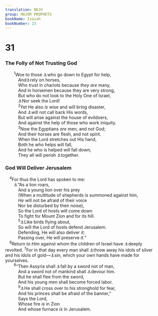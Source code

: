 ```yaml
---
translation: NKJV
group: MAJOR PROPHETS
bookName: Isaiah 
bookNumber: 23
---
```


<div class="title"><h1>31</h1><h3>The Folly of Not Trusting God</h3></div>
<span class="verse es_31_1">  <sup>1</sup>Woe to those <a data-toggle="tooltip" data-placement="bottom" title="Is. 30:1, 2">⚓</a>who go down to Egypt for help,<br/>   <i>And</i><a data-toggle="tooltip" data-placement="bottom" title="Deut. 17:16; Ps. 20:7; Is. 2:7; 30:16">⚓</a>rely on horses,<br/>   Who trust in chariots because <i>they</i> <i>are</i> many,<br/>   And in horsemen because they are very strong,<br/>   But who do not look to the Holy One of Israel,<br/>   <a data-toggle="tooltip" data-placement="bottom" title="Is. 9:13; Dan. 9:13; Amos 5:4–8">⚓</a>Nor seek the Lord!<br/></span>
<span class="verse es_31_2">   <sup>2</sup>Yet He also <i>is</i> wise and will bring disaster,<br/>   And <a data-toggle="tooltip" data-placement="bottom" title="Num. 23:19; Jer. 44:29">⚓</a>will not call back His words,<br/>   But will arise against the house of evildoers,<br/>   And against the help of those who work iniquity.<br/></span>
<span class="verse es_31_3">   <sup>3</sup>Now the Egyptians <i>are</i> men, and not God;<br/>   And their horses are flesh, and not spirit.<br/>   When the Lord stretches out His hand,<br/>   Both he who helps will fall,<br/>   And he who is helped will fall down;<br/>   They all will perish <a data-toggle="tooltip" data-placement="bottom" title="Is. 20:6">⚓</a>together.<br/></span>
<div class="title"><h3>God Will Deliver Jerusalem</h3></div>
<span class="verse es_31_4"> <sup>4</sup>For thus the Lord has spoken to me:<br/>  <a data-toggle="tooltip" data-placement="bottom" title="Num. 24:9; Hos. 11:10; Amos 3:8">⚓</a>“As a lion roars,<br/>   And a young lion over his prey<br/>   (When a multitude of shepherds is summoned against him,<br/>   <i>He</i> will not be afraid of their voice<br/>   Nor be disturbed by their noise),<br/>   So the Lord of hosts will come down<br/>   To fight for Mount Zion and for its hill.<br/></span>
<span class="verse es_31_5">   <sup>5</sup><a data-toggle="tooltip" data-placement="bottom" title="Deut. 32:11; Ps. 91:4">⚓</a>Like birds flying about,<br/>   So will the Lord of hosts defend Jerusalem.<br/>   Defending, He will also deliver <i>it;</i><br/>   Passing over, He will preserve <i>it.</i>”<br/></span>
<span class="verse es_31_6"> <sup>6</sup>Return <i>to</i> <i>Him</i> against whom the children of Israel have <a data-toggle="tooltip" data-placement="bottom" title="Hos. 9:9">⚓</a>deeply revolted. </span>
<span class="verse es_31_7"><sup>7</sup>For in that day every man shall <a data-toggle="tooltip" data-placement="bottom" title="Is. 2:20; 30:22">⚓</a>throw away his idols of silver and his idols of gold—<a data-toggle="tooltip" data-placement="bottom" title="1 Kin. 12:30">⚓</a>sin, which your own hands have made for yourselves.<br/></span>
<span class="verse es_31_8">  <sup>8</sup>“Then Assyria shall <a data-toggle="tooltip" data-placement="bottom" title="2 Kin. 19:35, 36">⚓</a>fall by a sword not of man,<br/>   And a sword not of mankind shall <a data-toggle="tooltip" data-placement="bottom" title="Is. 37:36">⚓</a>devour him.<br/>   But he shall flee from the sword,<br/>   And his young men shall become forced labor.<br/></span>
<span class="verse es_31_9">   <sup>9</sup><a data-toggle="tooltip" data-placement="bottom" title="Is. 37:37">⚓</a>He shall cross over to his stronghold for fear,<br/>   And his princes shall be afraid of the banner,”<br/>   Says the Lord,<br/>   Whose fire <i>is</i> in Zion<br/>   And whose furnace <i>is</i> in Jerusalem.<br/></span>
